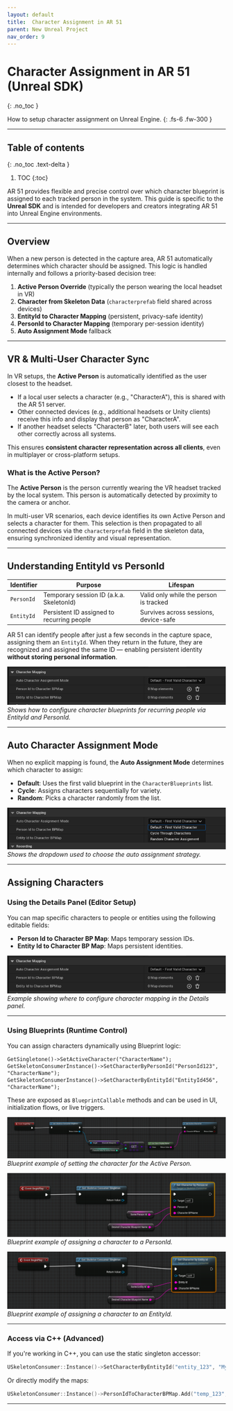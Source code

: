 ```yaml
---
layout: default
title:  Character Assignment in AR 51
parent: New Unreal Project
nav_order: 9
---
```


# Character Assignment in AR 51 (Unreal SDK)
{: .no_toc }

How to setup character assignment on Unreal Engine.
{: .fs-6 .fw-300 }


---
## Table of contents
{: .no_toc .text-delta }

1. TOC
{:toc}


AR 51 provides flexible and precise control over which character blueprint is assigned to each tracked person in the system. This guide is specific to the **Unreal SDK** and is intended for developers and creators integrating AR 51 into Unreal Engine environments.

---

## Overview

When a new person is detected in the capture area, AR 51 automatically determines which character should be assigned. This logic is handled internally and follows a priority-based decision tree:

1. **Active Person Override** (typically the person wearing the local headset in VR)
2. **Character from Skeleton Data** (`characterprefab` field shared across devices)
3. **EntityId to Character Mapping** (persistent, privacy-safe identity)
4. **PersonId to Character Mapping** (temporary per-session identity)
5. **Auto Assignment Mode** fallback

---

## VR & Multi-User Character Sync

In VR setups, the **Active Person** is automatically identified as the user closest to the headset.

- If a local user selects a character (e.g., "CharacterA"), this is shared with the AR 51 server.
- Other connected devices (e.g., additional headsets or Unity clients) receive this info and display that person as "CharacterA".
- If another headset selects "CharacterB" later, both users will see each other correctly across all systems.

This ensures **consistent character representation across all clients**, even in multiplayer or cross-platform setups.

### What is the Active Person?
The **Active Person** is the person currently wearing the VR headset tracked by the local system. This person is automatically detected by proximity to the camera or anchor.

In multi-user VR scenarios, each device identifies its own Active Person and selects a character for them. This selection is then propagated to all connected devices via the `characterprefab` field in the skeleton data, ensuring synchronized identity and visual representation.

---

## Understanding EntityId vs PersonId

| Identifier  | Purpose                                | Lifespan                            |
|-------------|-----------------------------------------|-------------------------------------|
| `PersonId`  | Temporary session ID (a.k.a. SkeletonId) | Valid only while the person is tracked |
| `EntityId`  | Persistent ID assigned to recurring people | Survives across sessions, device-safe |

AR 51 can identify people after just a few seconds in the capture space, assigning them an `EntityId`. When they return in the future, they are recognized and assigned the same ID — enabling persistent identity **without storing personal information**.

![Character Maps](/assets/images/Character_Assignment_Unreal_SDK/Character%20Maps.png)
_Shows how to configure character blueprints for recurring people via EntityId and PersonId._

---

## Auto Character Assignment Mode

When no explicit mapping is found, the **Auto Assignment Mode** determines which character to assign:

- **Default**: Uses the first valid blueprint in the `CharacterBlueprints` list.
- **Cycle**: Assigns characters sequentially for variety.
- **Random**: Picks a character randomly from the list.

![Auto Character Assignment Mode](/assets/images/Character_Assignment_Unreal_SDK/Auto%20Character%20Assignment%20Mode.png)
_Shows the dropdown used to choose the auto assignment strategy._

---

## Assigning Characters

### Using the Details Panel (Editor Setup)

You can map specific characters to people or entities using the following editable fields:

- **Person Id to Character BP Map**: Maps temporary session IDs.
- **Entity Id to Character BP Map**: Maps persistent identities.

![Character Maps](/assets/images/Character_Assignment_Unreal_SDK/Character%20Maps.png)
_Example showing where to configure character mapping in the Details panel._

---

### Using Blueprints (Runtime Control)

You can assign characters dynamically using Blueprint logic:

```blueprint
GetSingletone()->SetActiveCharacter("CharacterName");
GetSkeletonConsumerInstance()->SetCharacterByPersonId("PersonId123", "CharacterName");
GetSkeletonConsumerInstance()->SetCharacterByEntityId("EntityId456", "CharacterName");
```

These are exposed as `BlueprintCallable` methods and can be used in UI, initialization flows, or live triggers.

![SetActiveCharacter in Blueprint](/assets/images/Character_Assignment_Unreal_SDK/SetActiveCharacter%20-%20Blueprint.png)
_Blueprint example of setting the character for the Active Person._

![SetCharacterByPersonId in Blueprint](/assets/images/Character_Assignment_Unreal_SDK/SetCharacterByPersonId%20-%20Blueprint.png)
_Blueprint example of assigning a character to a PersonId._

![SetCharacterByEntityId in Blueprint](/assets/images/Character_Assignment_Unreal_SDK/SetCharacterByEntityId%20-%20Blueprint.png)
_Blueprint example of assigning a character to an EntityId._

---

### Access via C++ (Advanced)

If you're working in C++, you can use the static singleton accessor:

```cpp
USkeletonConsumer::Instance()->SetCharacterByEntityId("entity_123", "MyCharacterBP");
```

Or directly modify the maps:

```cpp
USkeletonConsumer::Instance()->PersonIdToCharacterBPMap.Add("temp_123", "MyCharacterBP");
```

---
